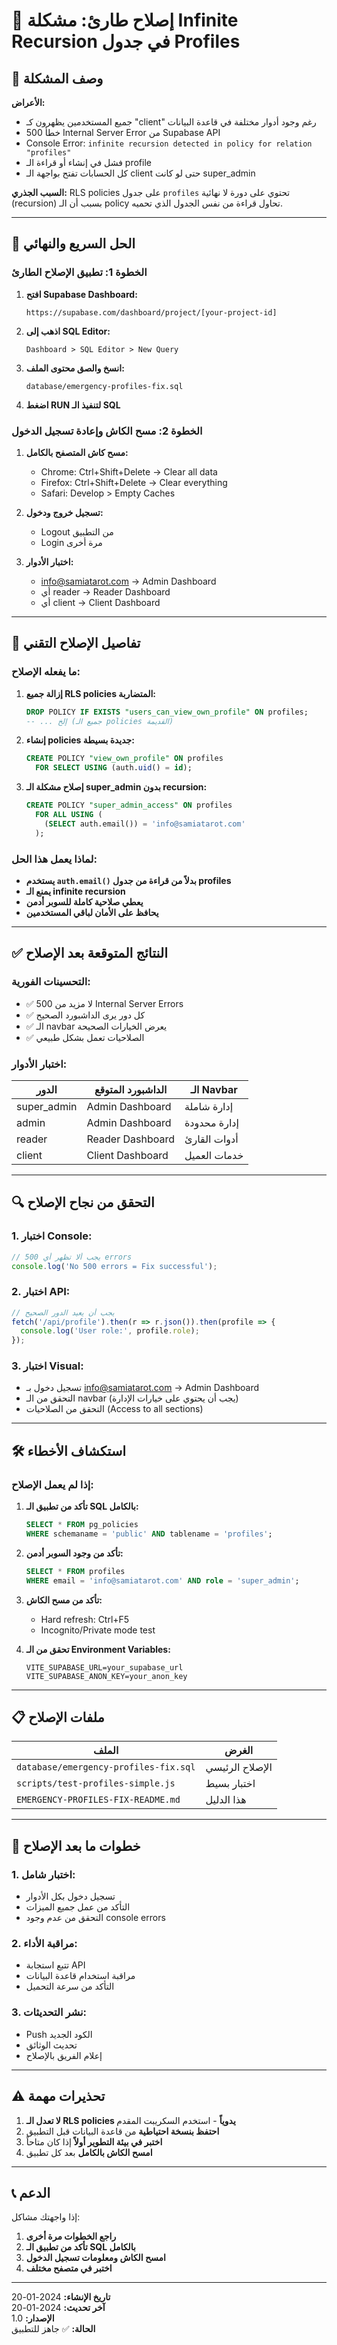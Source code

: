 # 🚨 إصلاح طارئ: مشكلة Infinite Recursion في جدول Profiles

## 📝 وصف المشكلة

**الأعراض:**
- جميع المستخدمين يظهرون كـ "client" رغم وجود أدوار مختلفة في قاعدة البيانات
- خطأ 500 Internal Server Error من Supabase API
- Console Error: `infinite recursion detected in policy for relation "profiles"`
- فشل في إنشاء أو قراءة الـ profile
- كل الحسابات تفتح بواجهة الـ client حتى لو كانت super_admin

**السبب الجذري:**
RLS policies على جدول `profiles` تحتوي على دورة لا نهائية (recursion) بسبب أن الـ policy تحاول قراءة من نفس الجدول الذي تحميه.

---

## 🎯 الحل السريع والنهائي

### الخطوة 1: تطبيق الإصلاح الطارئ

1. **افتح Supabase Dashboard:**
   ```
   https://supabase.com/dashboard/project/[your-project-id]
   ```

2. **اذهب إلى SQL Editor:**
   ```
   Dashboard > SQL Editor > New Query
   ```

3. **انسخ والصق محتوى الملف:**
   ```
   database/emergency-profiles-fix.sql
   ```

4. **اضغط RUN لتنفيذ الـ SQL**

### الخطوة 2: مسح الكاش وإعادة تسجيل الدخول

1. **مسح كاش المتصفح بالكامل:**
   - Chrome: Ctrl+Shift+Delete → Clear all data
   - Firefox: Ctrl+Shift+Delete → Clear everything
   - Safari: Develop > Empty Caches

2. **تسجيل خروج ودخول:**
   - Logout من التطبيق
   - Login مرة أخرى

3. **اختبار الأدوار:**
   - info@samiatarot.com → Admin Dashboard
   - أي reader → Reader Dashboard  
   - أي client → Client Dashboard

---

## 🔧 تفاصيل الإصلاح التقني

### ما يفعله الإصلاح:

1. **إزالة جميع RLS policies المتضاربة:**
   ```sql
   DROP POLICY IF EXISTS "users_can_view_own_profile" ON profiles;
   -- ... إلخ (جميع الـ policies القديمة)
   ```

2. **إنشاء policies جديدة بسيطة:**
   ```sql
   CREATE POLICY "view_own_profile" ON profiles 
     FOR SELECT USING (auth.uid() = id);
   ```

3. **إصلاح مشكلة الـ super_admin بدون recursion:**
   ```sql
   CREATE POLICY "super_admin_access" ON profiles
     FOR ALL USING (
       (SELECT auth.email()) = 'info@samiatarot.com'
     );
   ```

### لماذا يعمل هذا الحل:

- **يستخدم `auth.email()` بدلاً من قراءة من جدول profiles**
- **يمنع الـ infinite recursion**
- **يعطي صلاحية كاملة للسوبر أدمن**
- **يحافظ على الأمان لباقي المستخدمين**

---

## ✅ النتائج المتوقعة بعد الإصلاح

### التحسينات الفورية:
- ✅ لا مزيد من 500 Internal Server Errors
- ✅ كل دور يرى الداشبورد الصحيح
- ✅ الـ navbar يعرض الخيارات الصحيحة
- ✅ الصلاحيات تعمل بشكل طبيعي

### اختبار الأدوار:
| الدور | الداشبورد المتوقع | الـ Navbar |
|--------|------------------|------------|
| super_admin | Admin Dashboard | إدارة شاملة |
| admin | Admin Dashboard | إدارة محدودة |
| reader | Reader Dashboard | أدوات القارئ |
| client | Client Dashboard | خدمات العميل |

---

## 🔍 التحقق من نجاح الإصلاح

### 1. اختبار Console:
```javascript
// يجب ألا تظهر أي 500 errors
console.log('No 500 errors = Fix successful');
```

### 2. اختبار API:
```javascript
// يجب أن يعيد الدور الصحيح
fetch('/api/profile').then(r => r.json()).then(profile => {
  console.log('User role:', profile.role);
});
```

### 3. اختبار Visual:
- تسجيل دخول بـ info@samiatarot.com → Admin Dashboard
- التحقق من الـ navbar (يجب أن يحتوي على خيارات الإدارة)
- التحقق من الصلاحيات (Access to all sections)

---

## 🛠️ استكشاف الأخطاء

### إذا لم يعمل الإصلاح:

1. **تأكد من تطبيق الـ SQL بالكامل:**
   ```sql
   SELECT * FROM pg_policies 
   WHERE schemaname = 'public' AND tablename = 'profiles';
   ```

2. **تأكد من وجود السوبر أدمن:**
   ```sql
   SELECT * FROM profiles 
   WHERE email = 'info@samiatarot.com' AND role = 'super_admin';
   ```

3. **تأكد من مسح الكاش:**
   - Hard refresh: Ctrl+F5
   - Incognito/Private mode test

4. **تحقق من الـ Environment Variables:**
   ```env
   VITE_SUPABASE_URL=your_supabase_url
   VITE_SUPABASE_ANON_KEY=your_anon_key
   ```

---

## 📋 ملفات الإصلاح

| الملف | الغرض |
|-------|--------|
| `database/emergency-profiles-fix.sql` | الإصلاح الرئيسي |
| `scripts/test-profiles-simple.js` | اختبار بسيط |
| `EMERGENCY-PROFILES-FIX-README.md` | هذا الدليل |

---

## 🚀 خطوات ما بعد الإصلاح

### 1. اختبار شامل:
- تسجيل دخول بكل الأدوار
- التأكد من عمل جميع الميزات
- التحقق من عدم وجود console errors

### 2. مراقبة الأداء:
- تتبع استجابة API
- مراقبة استخدام قاعدة البيانات
- التأكد من سرعة التحميل

### 3. نشر التحديثات:
- Push الكود الجديد
- تحديث الوثائق
- إعلام الفريق بالإصلاح

---

## ⚠️ تحذيرات مهمة

1. **لا تعدل الـ RLS policies يدوياً** - استخدم السكريبت المقدم
2. **احتفظ بنسخة احتياطية** من قاعدة البيانات قبل التطبيق
3. **اختبر في بيئة التطوير أولاً** إذا كان متاحاً
4. **امسح الكاش بالكامل** بعد كل تطبيق

---

## 📞 الدعم

إذا واجهتك مشاكل:

1. **راجع الخطوات مرة أخرى**
2. **تأكد من تطبيق الـ SQL بالكامل**
3. **امسح الكاش ومعلومات تسجيل الدخول**
4. **اختبر في متصفح مختلف**

---

**تاريخ الإنشاء:** 2024-01-20  
**آخر تحديث:** 2024-01-20  
**الإصدار:** 1.0  
**الحالة:** ✅ جاهز للتطبيق 
